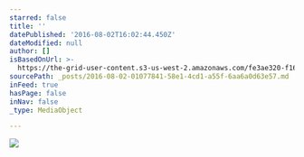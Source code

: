 ```yaml
---
starred: false
title: ''
datePublished: '2016-08-02T16:02:44.450Z'
dateModified: null
author: []
isBasedOnUrl: >-
  https://the-grid-user-content.s3-us-west-2.amazonaws.com/fe3ae320-f166-4ac6-b844-33739c5ba110.jpg
sourcePath: _posts/2016-08-02-01077841-58e1-4cd1-a55f-6aa6a0d63e57.md
inFeed: true
hasPage: false
inNav: false
_type: MediaObject

---
```

![](https://the-grid-user-content.s3-us-west-2.amazonaws.com/fe3ae320-f166-4ac6-b844-33739c5ba110.jpg)